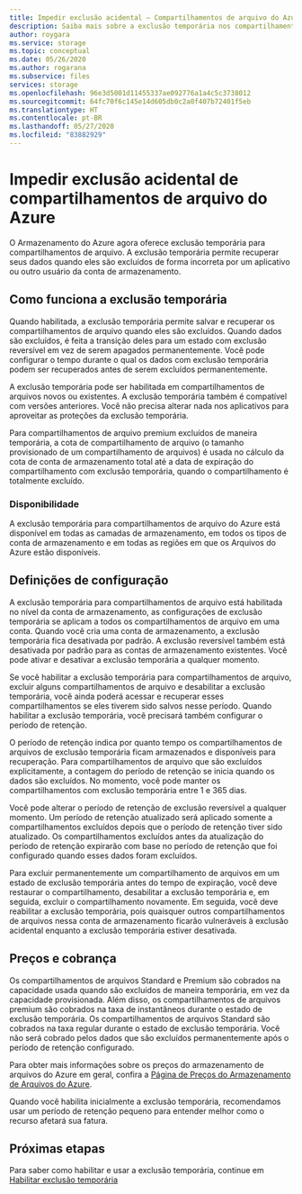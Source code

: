 ```yaml
---
title: Impedir exclusão acidental – Compartilhamentos de arquivo do Azure
description: Saiba mais sobre a exclusão temporária nos compartilhamentos de arquivo do Azure e como você pode usá-la para a recuperação de dados e para impedir a exclusão acidental.
author: roygara
ms.service: storage
ms.topic: conceptual
ms.date: 05/26/2020
ms.author: rogarana
ms.subservice: files
services: storage
ms.openlocfilehash: 96e3d5001d11455337ae092776a1a4c5c3738012
ms.sourcegitcommit: 64fc70f6c145e14d605db0c2a0f407b72401f5eb
ms.translationtype: HT
ms.contentlocale: pt-BR
ms.lasthandoff: 05/27/2020
ms.locfileid: "83882929"
---
```

# <a name="prevent-accidental-deletion-of-azure-file-shares"></a>Impedir exclusão acidental de compartilhamentos de arquivo do Azure

O Armazenamento do Azure agora oferece exclusão temporária para compartilhamentos de arquivo. A exclusão temporária permite recuperar seus dados quando eles são excluídos de forma incorreta por um aplicativo ou outro usuário da conta de armazenamento.

## <a name="how-soft-delete-works"></a>Como funciona a exclusão temporária

Quando habilitada, a exclusão temporária permite salvar e recuperar os compartilhamentos de arquivo quando eles são excluídos. Quando dados são excluídos, é feita a transição deles para um estado com exclusão reversível em vez de serem apagados permanentemente. Você pode configurar o tempo durante o qual os dados com exclusão temporária podem ser recuperados antes de serem excluídos permanentemente.

A exclusão temporária pode ser habilitada em compartilhamentos de arquivos novos ou existentes. A exclusão temporária também é compatível com versões anteriores. Você não precisa alterar nada nos aplicativos para aproveitar as proteções da exclusão temporária. 

Para compartilhamentos de arquivo premium excluídos de maneira temporária, a cota de compartilhamento de arquivo (o tamanho provisionado de um compartilhamento de arquivos) é usada no cálculo da cota de conta de armazenamento total até a data de expiração do compartilhamento com exclusão temporária, quando o compartilhamento é totalmente excluído.

### <a name="availability"></a>Disponibilidade

A exclusão temporária para compartilhamentos de arquivo do Azure está disponível em todas as camadas de armazenamento, em todos os tipos de conta de armazenamento e em todas as regiões em que os Arquivos do Azure estão disponíveis.

## <a name="configuration-settings"></a>Definições de configuração

A exclusão temporária para compartilhamentos de arquivo está habilitada no nível da conta de armazenamento, as configurações de exclusão temporária se aplicam a todos os compartilhamentos de arquivo em uma conta. Quando você cria uma conta de armazenamento, a exclusão temporária fica desativada por padrão. A exclusão reversível também está desativada por padrão para as contas de armazenamento existentes. Você pode ativar e desativar a exclusão temporária a qualquer momento.

Se você habilitar a exclusão temporária para compartilhamentos de arquivo, excluir alguns compartilhamentos de arquivo e desabilitar a exclusão temporária, você ainda poderá acessar e recuperar esses compartilhamentos se eles tiverem sido salvos nesse período. Quando habilitar a exclusão temporária, você precisará também configurar o período de retenção.

O período de retenção indica por quanto tempo os compartilhamentos de arquivos de exclusão temporária ficam armazenados e disponíveis para recuperação. Para compartilhamentos de arquivo que são excluídos explicitamente, a contagem do período de retenção se inicia quando os dados são excluídos. No momento, você pode manter os compartilhamentos com exclusão temporária entre 1 e 365 dias.

Você pode alterar o período de retenção de exclusão reversível a qualquer momento. Um período de retenção atualizado será aplicado somente a compartilhamentos excluídos depois que o período de retenção tiver sido atualizado. Os compartilhamentos excluídos antes da atualização do período de retenção expirarão com base no período de retenção que foi configurado quando esses dados foram excluídos.

Para excluir permanentemente um compartilhamento de arquivos em um estado de exclusão temporária antes do tempo de expiração, você deve restaurar o compartilhamento, desabilitar a exclusão temporária e, em seguida, excluir o compartilhamento novamente. Em seguida, você deve reabilitar a exclusão temporária, pois quaisquer outros compartilhamentos de arquivos nessa conta de armazenamento ficarão vulneráveis à exclusão acidental enquanto a exclusão temporária estiver desativada.

## <a name="pricing-and-billing"></a>Preços e cobrança

Os compartilhamentos de arquivos Standard e Premium são cobrados na capacidade usada quando são excluídos de maneira temporária, em vez da capacidade provisionada. Além disso, os compartilhamentos de arquivos premium são cobrados na taxa de instantâneos durante o estado de exclusão temporária. Os compartilhamentos de arquivos Standard são cobrados na taxa regular durante o estado de exclusão temporária. Você não será cobrado pelos dados que são excluídos permanentemente após o período de retenção configurado.

Para obter mais informações sobre os preços do armazenamento de arquivos do Azure em geral, confira a [Página de Preços do Armazenamento de Arquivos do Azure](https://azure.microsoft.com/pricing/details/storage/files/).

Quando você habilita inicialmente a exclusão temporária, recomendamos usar um período de retenção pequeno para entender melhor como o recurso afetará sua fatura.

## <a name="next-steps"></a>Próximas etapas

Para saber como habilitar e usar a exclusão temporária, continue em [Habilitar exclusão temporária](storage-files-enable-soft-delete.md)